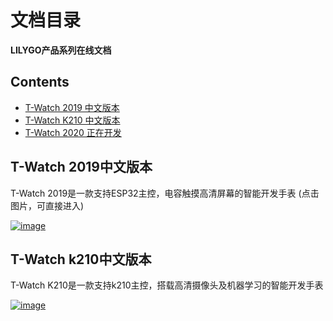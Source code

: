 # 文档目录 #

**LILYGO产品系列在线文档**

## Contents ##

- [T-Watch 2019 中文版本](#t-watch-2019中文版本)
- [T-Watch K210 中文版本](#t-watch-K210中文版本)
- [T-Watch 2020 正在开发](#benchmarking)

## T-Watch 2019中文版本 ##

T-Watch 2019是一款支持ESP32主控，电容触摸高清屏幕的智能开发手表
(点击图片，可直接进入)

[![image](https://github.com/Xinyuan-LilyGO/Document_Menu/blob/main/image/image1.jpg)](https://t-watch.readthedocs.io/zh_CN/latest/)

## T-Watch k210中文版本 ##

T-Watch K210是一款支持k210主控，搭载高清摄像头及机器学习的智能开发手表

[![image](https://github.com/Xinyuan-LilyGO/Document_Menu/blob/main/image/image2.jpg)](https://watch-k210.readthedocs.io/en/latest/)
